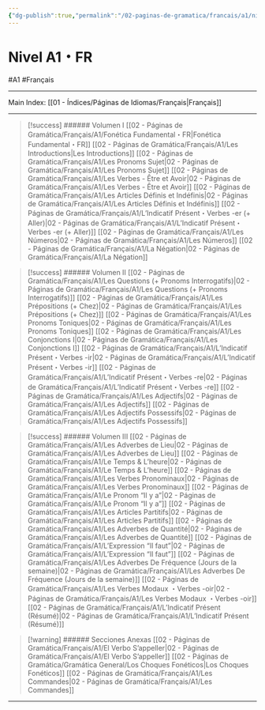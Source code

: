```yaml
---
{"dg-publish":true,"permalink":"/02-paginas-de-gramatica/francais/a1/nivel-a1-fr/"}
---
```


# Nivel A1・FR
#A1 #Français 
___
Main Index: [[01 - Índices/Páginas de Idiomas/Français\|Français]]
___


> [!success] ###### Volumen I
>[[02 - Páginas de Gramática/Français/A1/Fonética Fundamental・FR\|Fonética Fundamental・FR]]
 [[02 - Páginas de Gramática/Français/A1/Les Introductions\|Les Introductions]]
[[02 - Páginas de Gramática/Français/A1/Les Pronoms Sujet\|02 - Páginas de Gramática/Français/A1/Les Pronoms Sujet]]
 [[02 - Páginas de Gramática/Français/A1/Les Verbes - Être et Avoir\|02 - Páginas de Gramática/Français/A1/Les Verbes - Être et Avoir]]
 [[02 - Páginas de Gramática/Français/A1/Les Articles Définis et Indéfinis\|02 - Páginas de Gramática/Français/A1/Les Articles Définis et Indéfinis]]
 [[02 - Páginas de Gramática/Français/A1/L’Indicatif Présent・Verbes -er (+ Aller)\|02 - Páginas de Gramática/Français/A1/L’Indicatif Présent・Verbes -er (+ Aller)]]
 [[02 - Páginas de Gramática/Français/A1/Les Números\|02 - Páginas de Gramática/Français/A1/Les Números]]
 [[02 - Páginas de Gramática/Français/A1/La Négation\|02 - Páginas de Gramática/Français/A1/La Négation]]



> [!success] ###### Volumen II
 [[02 - Páginas de Gramática/Français/A1/Les Questions (+ Pronoms Interrogatifs)\|02 - Páginas de Gramática/Français/A1/Les Questions (+ Pronoms Interrogatifs)]]
[[02 - Páginas de Gramática/Français/A1/Les Prépositions (+ Chez)\|02 - Páginas de Gramática/Français/A1/Les Prépositions (+ Chez)]]
 [[02 - Páginas de Gramática/Français/A1/Les Pronoms Toniques\|02 - Páginas de Gramática/Français/A1/Les Pronoms Toniques]]
 [[02 - Páginas de Gramática/Français/A1/Les Conjonctions I\|02 - Páginas de Gramática/Français/A1/Les Conjonctions I]]
 [[02 - Páginas de Gramática/Français/A1/L’Indicatif Présent・Verbes -ir\|02 - Páginas de Gramática/Français/A1/L’Indicatif Présent・Verbes -ir]]
 [[02 - Páginas de Gramática/Français/A1/L’Indicatif Présent・Verbes -re\|02 - Páginas de Gramática/Français/A1/L’Indicatif Présent・Verbes -re]]
 [[02 - Páginas de Gramática/Français/A1/Les Adjectifs\|02 - Páginas de Gramática/Français/A1/Les Adjectifs]]
 [[02 - Páginas de Gramática/Français/A1/Les Adjectifs Possessifs\|02 - Páginas de Gramática/Français/A1/Les Adjectifs Possessifs]]



> [!success] ###### Volumen III
 [[02 - Páginas de Gramática/Français/A1/Les Adverbes de Lieu\|02 - Páginas de Gramática/Français/A1/Les Adverbes de Lieu]]
 [[02 - Páginas de Gramática/Français/A1/Le Temps & L’heure\|02 - Páginas de Gramática/Français/A1/Le Temps & L’heure]]
 [[02 - Páginas de Gramática/Français/A1/Les Verbes Pronominaux\|02 - Páginas de Gramática/Français/A1/Les Verbes Pronominaux]]
 [[02 - Páginas de Gramática/Français/A1/Le Pronom “Il y a”\|02 - Páginas de Gramática/Français/A1/Le Pronom “Il y a”]]
 [[02 - Páginas de Gramática/Français/A1/Les Articles Partitifs\|02 - Páginas de Gramática/Français/A1/Les Articles Partitifs]]
 [[02 - Páginas de Gramática/Français/A1/Les Adverbes de Quantité\|02 - Páginas de Gramática/Français/A1/Les Adverbes de Quantité]]
 [[02 - Páginas de Gramática/Français/A1/L’Expression “Il faut”\|02 - Páginas de Gramática/Français/A1/L’Expression “Il faut”]]
 [[02 - Páginas de Gramática/Français/A1/Les Adverbes De Fréquence (Jours de la semaine)\|02 - Páginas de Gramática/Français/A1/Les Adverbes De Fréquence (Jours de la semaine)]]
 [[02 - Páginas de Gramática/Français/A1/Les Verbes Modaux ・Verbes -oir\|02 - Páginas de Gramática/Français/A1/Les Verbes Modaux ・Verbes -oir]]
 [[02 - Páginas de Gramática/Français/A1/L’Indicatif Présent (Résumé)\|02 - Páginas de Gramática/Français/A1/L’Indicatif Présent (Résumé)]]



>[!warning] ###### Secciones Anexas
 [[02 - Páginas de Gramática/Français/A1/El Verbo S’appeller\|02 - Páginas de Gramática/Français/A1/El Verbo S’appeller]]
 [[02 - Páginas de Gramática/Gramática General/Los Choques Fonéticos\|Los Choques Fonéticos]]
 [[02 - Páginas de Gramática/Français/A1/Les Commandes\|02 - Páginas de Gramática/Français/A1/Les Commandes]]

___
